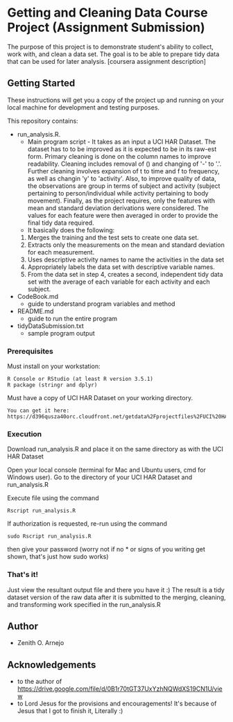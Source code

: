 # Getting and Cleaning Data Course Project (Assignment Submission)

The purpose of this project is to demonstrate student's ability to collect, work with, and clean a data set. The goal is to be able to prepare tidy data that can be used for later analysis. [coursera assignment description]

## Getting Started

These instructions will get you a copy of the project up and running on your local machine for development and testing purposes. 

This repository contains:
* run_analysis.R. 
	* Main program script - It takes as an input a UCI HAR Dataset. The dataset has to to be improved as it is expected to be in its raw-est form. Primary cleaning is done on the column names to improve readability. Cleaning includes removal of () and changing of '-' to '.'. Further cleaning involves expansion of t to time and f to frequency, as well as changin 'y' to 'activity'. Also, to improve quality of data, the observations are group in terms of subject and activity (subject pertaining to person/individual while activity pertaining to body movement). Finally, as the project requires, only the features with mean and standard deviation derivations were considered. The values for each feature were then averaged in order to provide the final tidy data required. 
	* It basically does the following: 
	1. Merges the training and the test sets to create one data set.
	2. Extracts only the measurements on the mean and standard deviation for each measurement.
	3. Uses descriptive activity names to name the activities in the data set
	4. Appropriately labels the data set with descriptive variable names.
	5. From the data set in step 4, creates a second, independent tidy data set with the average of each variable for each activity and each subject.
* CodeBook.md
	* guide to understand program variables and method
* README.md
	* guide to run the entire program
* tidyDataSubmission.txt
	* sample program output



### Prerequisites

Must install on your workstation:
```
R Console or RStudio (at least R version 3.5.1)
R package (stringr and dplyr)
```

Must have a copy of UCI HAR Dataset on your working directory. 
``` 
You can get it here: https://d396qusza40orc.cloudfront.net/getdata%2Fprojectfiles%2FUCI%20HAR%20Dataset.zip
```

### Execution

Download run_analysis.R and place it on the same directory as with the UCI HAR Dataset

Open your local console (terminal for Mac and Ubuntu users, cmd for Windows user). 
Go to the directory of your UCI HAR Dataset and run_analysis.R

Execute file using the command
```
Rscript run_analysis.R
```

If authorization is requested, re-run using the command
```
sudo Rscript run_analysis.R
```
then give your password (worry not if no * or signs of you writing get shown, that's just how sudo works)

### That's it! 

Just view the resultant output file and there you have it :) 
The result is a tidy dataset version of the raw data after it is submitted to the merging, cleaning, and transforming work specified in the run_analysis.R

## Author
* Zenith O. Arnejo

## Acknowledgements
* to the author of https://drive.google.com/file/d/0B1r70tGT37UxYzhNQWdXS19CN1U/view
* to Lord Jesus for the provisions and encouragements! It's because of Jesus that I got to finish it, Literally :) 



